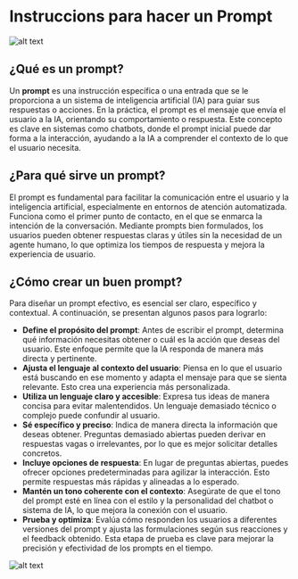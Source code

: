 # Instruccions para hacer un Prompt

![alt text](https://github.com/franmandres/GPT-for-trading-analysis/blob/main/imagenes/prompts/promptimagen1.jpg "Overview")

## ¿Qué es un prompt?

Un **prompt** es una instrucción específica o una entrada que se le proporciona a un sistema de inteligencia artificial (IA) para guiar sus respuestas o acciones. En la práctica, el prompt es el mensaje que envía el usuario a la IA, orientando su comportamiento o respuesta. Este concepto es clave en sistemas como chatbots, donde el prompt inicial puede dar forma a la interacción, ayudando a la IA a comprender el contexto de lo que el usuario necesita.

## ¿Para qué sirve un prompt?

El prompt es fundamental para facilitar la comunicación entre el usuario y la inteligencia artificial, especialmente en entornos de atención automatizada. Funciona como el primer punto de contacto, en el que se enmarca la intención de la conversación. Mediante prompts bien formulados, los usuarios pueden obtener respuestas claras y útiles sin la necesidad de un agente humano, lo que optimiza los tiempos de respuesta y mejora la experiencia de usuario.

## ¿Cómo crear un buen prompt?

Para diseñar un prompt efectivo, es esencial ser claro, específico y contextual. A continuación, se presentan algunos pasos para lograrlo:

- **Define el propósito del prompt**: Antes de escribir el prompt, determina qué información necesitas obtener o cuál es la acción que deseas del usuario. Este enfoque permite que la IA responda de manera más directa y pertinente.
- **Ajusta el lenguaje al contexto del usuario**: Piensa en lo que el usuario está buscando en ese momento y adapta el mensaje para que se sienta relevante. Esto crea una experiencia más personalizada.
- **Utiliza un lenguaje claro y accesible**: Expresa tus ideas de manera concisa para evitar malentendidos. Un lenguaje demasiado técnico o complejo puede confundir al usuario.
- **Sé específico y preciso**: Indica de manera directa la información que deseas obtener. Preguntas demasiado abiertas pueden derivar en respuestas vagas o irrelevantes, por lo que es mejor solicitar detalles concretos.
- **Incluye opciones de respuesta**: En lugar de preguntas abiertas, puedes ofrecer opciones predeterminadas para agilizar la interacción. Esto permite respuestas más rápidas y alineadas a lo esperado.
- **Mantén un tono coherente con el contexto**: Asegúrate de que el tono del prompt esté en línea con el estilo y la personalidad del chatbot o sistema de IA, lo que mejora la conexión con el usuario.
- **Prueba y optimiza**: Evalúa cómo responden los usuarios a diferentes versiones del prompt y ajusta las formulaciones según sus reacciones y el feedback obtenido. Esta etapa de prueba es clave para mejorar la precisión y efectividad de los prompts en el tiempo.

![alt text](https://github.com/franmandres/GPT-for-trading-analysis/blob/main/imagenes/prompts/promptinstruccion.jpg "Overview")
